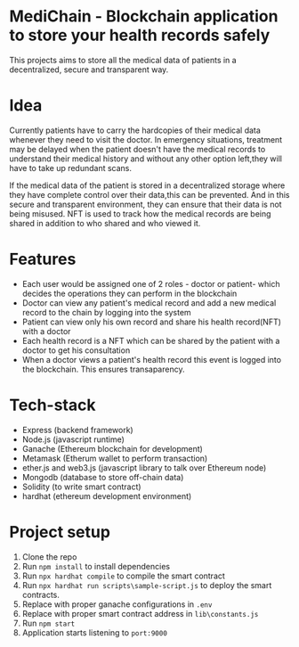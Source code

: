 # MediChain - Blockchain application to store your health records safely

This projects aims to store all the medical data of patients in a decentralized, secure and transparent way.

# Idea
Currently patients have to carry the hardcopies of their medical data whenever they need to visit the doctor. In emergency situations, treatment may be delayed when the patient doesn't have the medical records to understand their medical history and without any other option left,they will have to take up redundant scans.

If the medical data of the patient is stored in a decentralized storage where they have complete control over their data,this can be prevented. And in this secure and transparent environment, they can ensure that their data is not being misused.
NFT is used to track how the medical records are being shared in addition to who shared and who viewed it.

# Features

- Each user would be assigned one of 2 roles - doctor or patient- which decides the operations they can perform in the blockchain
- Doctor can view any patient's medical record and add a new medical record to the chain by logging into the system
- Patient can view only his own record and share his health record(NFT) with a doctor
- Each health record is a NFT which can be shared by the patient with a doctor to get his consultation
- When a doctor views a patient's health record this event is logged into the blockchain. This ensures transaparency.

# Tech-stack
- Express (backend framework)
- Node.js (javascript runtime)
- Ganache (Ethereum blockchain for development)
- Metamask (Etherum wallet to perform transaction)
- ether.js and web3.js (javascript library to talk over Ethereum node)
- Mongodb  (database to store off-chain data)
- Solidity (to write smart contract)
- hardhat (ethereum development environment)

# Project setup 

1. Clone the repo
2. Run ```npm install```  to install dependencies
3. Run ```npx hardhat compile``` to compile the smart contract
4. Run ```npx hardhat run scripts\sample-script.js``` to deploy the smart contracts.
5. Replace with proper ganache configurations in ```.env```
6. Replace with proper smart contract address in ```lib\constants.js``` 
7. Run ```npm start```
8. Application starts listening to ```port:9000```


